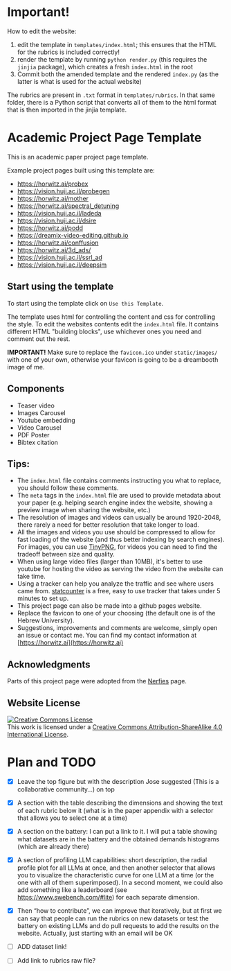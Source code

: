 # Important!
How to edit the website: 
1. edit the template in `templates/index.html`; this ensures that the HTML for the rubrics is included correctly! 
2. render the template by running `python render.py` (this requires the `jinjia` package), which creates a fresh `index.html` in the root
3. Commit both the amended template and the rendered `index.py` (as the latter is what is used for the actual website)

The rubrics are present in `.txt` format in `templates/rubrics`. In that same folder, there is a Python script that converts all 
of them to the html format that is then imported in the jinjia template.  



# Academic Project Page Template
This is an academic paper project page template.


Example project pages built using this template are:
- https://horwitz.ai/probex
- https://vision.huji.ac.il/probegen
- https://horwitz.ai/mother
- https://horwitz.ai/spectral_detuning
- https://vision.huji.ac.il/ladeda
- https://vision.huji.ac.il/dsire
- https://horwitz.ai/podd
- https://dreamix-video-editing.github.io
- https://horwitz.ai/conffusion
- https://horwitz.ai/3d_ads/
- https://vision.huji.ac.il/ssrl_ad
- https://vision.huji.ac.il/deepsim



## Start using the template
To start using the template click on `Use this Template`.

The template uses html for controlling the content and css for controlling the style. 
To edit the websites contents edit the `index.html` file. It contains different HTML "building blocks", use whichever ones you need and comment out the rest.  

**IMPORTANT!** Make sure to replace the `favicon.ico` under `static/images/` with one of your own, otherwise your favicon is going to be a dreambooth image of me.

## Components
- Teaser video
- Images Carousel
- Youtube embedding
- Video Carousel
- PDF Poster
- Bibtex citation

## Tips:
- The `index.html` file contains comments instructing you what to replace, you should follow these comments.
- The `meta` tags in the `index.html` file are used to provide metadata about your paper 
(e.g. helping search engine index the website, showing a preview image when sharing the website, etc.)
- The resolution of images and videos can usually be around 1920-2048, there rarely a need for better resolution that take longer to load. 
- All the images and videos you use should be compressed to allow for fast loading of the website (and thus better indexing by search engines). For images, you can use [TinyPNG](https://tinypng.com), for videos you can need to find the tradeoff between size and quality.
- When using large video files (larger than 10MB), it's better to use youtube for hosting the video as serving the video from the website can take time.
- Using a tracker can help you analyze the traffic and see where users came from. [statcounter](https://statcounter.com) is a free, easy to use tracker that takes under 5 minutes to set up. 
- This project page can also be made into a github pages website.
- Replace the favicon to one of your choosing (the default one is of the Hebrew University). 
- Suggestions, improvements and comments are welcome, simply open an issue or contact me. You can find my contact information at [https://horwitz.ai](https://horwitz.ai)

## Acknowledgments
Parts of this project page were adopted from the [Nerfies](https://nerfies.github.io/) page.

## Website License
<a rel="license" href="http://creativecommons.org/licenses/by-sa/4.0/"><img alt="Creative Commons License" style="border-width:0" src="https://i.creativecommons.org/l/by-sa/4.0/88x31.png" /></a><br />This work is licensed under a <a rel="license" href="http://creativecommons.org/licenses/by-sa/4.0/">Creative Commons Attribution-ShareAlike 4.0 International License</a>.


# Plan and TODO

- [X] Leave the top figure but with the description Jose suggested (This is a collaborative community…) on top
- [X] A section with the table describing the dimensions and showing the text of each rubric below it (what is in the paper appendix with a selector that allows you to select one at a time)
- [X] A section on the battery: I can put a link to it. I will put a table showing what datasets are in the battery and the obtained demands histograms (which are already there)
- [X] A section of profiling LLM capabilities: short description, the radial profile plot for all LLMs at once, and then another selector that allows you to visualize the characteristic curve for one LLM at a time (or the one with all of them superimposed). In a second moment, we could also add something like a leaderboard (see https://www.swebench.com/#lite) for each separate dimension.
- [X] Then “how to contribute”, we can improve that iteratively, but at first we can say that people can run the rubrics on new datasets or test the battery on existing LLMs and do pull requests to add the results on the website. Actually, just starting with an email will be OK
- [ ] ADD dataset link!
- [ ] Add link to rubrics raw file?
 
